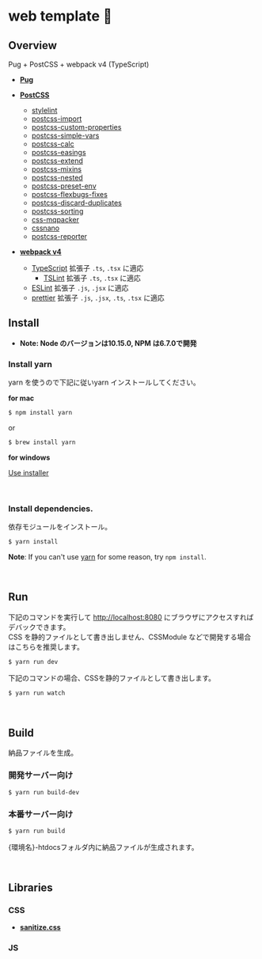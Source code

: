 # web template :rabbit:

## Overview
Pug + PostCSS + webpack v4 (TypeScript) 

* [**Pug**](https://pugjs.org/api/getting-started.html)

* [**PostCSS**](https://github.com/postcss/postcss)
  * [stylelint](https://stylelint.io/)
  * [postcss-import](https://github.com/postcss/postcss-import)
  * [postcss-custom-properties](https://github.com/postcss/postcss-custom-properties)
  * [postcss-simple-vars](https://github.com/postcss/postcss-simple-vars)
  * [postcss-calc](https://github.com/postcss/postcss-calc)
  * [postcss-easings](https://github.com/postcss/postcss-easings)
  * [postcss-extend](https://www.npmjs.com/package/postcss-extend)
  * [postcss-mixins](https://github.com/postcss/postcss-mixins)
  * [postcss-nested](https://github.com/postcss/postcss-nested)
  * [postcss-preset-env](https://github.com/csstools/postcss-preset-env)
  * [postcss-flexbugs-fixes](https://github.com/luisrudge/postcss-flexbugs-fixes)
  * [postcss-discard-duplicates](https://www.npmjs.com/package/postcss-discard-duplicates)
  * [postcss-sorting](https://github.com/hudochenkov/postcss-sorting)
  * [css-mqpacker](https://github.com/hail2u/node-css-mqpacker)
  * [cssnano](https://github.com/cssnano/cssnano)
  * [postcss-reporter](https://github.com/postcss/postcss-reporter)

* [**webpack v4**](https://webpack.js.org/)
  * [TypeScript](https://www.typescriptlang.org/) 拡張子 `.ts`, `.tsx` に適応
    * [TSLint](https://palantir.github.io/tslint/)  拡張子 `.ts`, `.tsx` に適応
  * [ESLint](https://eslint.org/) 拡張子 `.js`, `.jsx` に適応
  * [prettier](https://github.com/prettier/prettier)  拡張子 `.js`, `.jsx`, `.ts`, `.tsx` に適応
  
## Install

* **Note: Node のバージョンは10.15.0, NPM は6.7.0で開発**

### Install yarn

yarn を使うので下記に従いyarn インストールしてください。

**for mac**

```bash
$ npm install yarn
```

or

```bash
$ brew install yarn
```

**for windows**

[Use installer](https://yarnpkg.com/lang/en/docs/install/#windows-tab)

<br>

### Install dependencies.

依存モジュールをインストール。

```bash
$ yarn install
```

**Note**: If you can't use [yarn](https://github.com/yarnpkg/yarn) for some reason, try `npm install`.

<br>

## Run

下記のコマンドを実行して [http://localhost:8080](http://localhost:8080) にブラウザにアクセスすればデバックできます。  
CSS を静的ファイルとして書き出しません、CSSModule などで開発する場合はこちらを推奨します。

```bash
$ yarn run dev
```

下記のコマンドの場合、CSSを静的ファイルとして書き出します。

```bash
$ yarn run watch
```

<br>

## Build

納品ファイルを生成。

### 開発サーバー向け

```bash
$ yarn run build-dev
```

### 本番サーバー向け

```bash
$ yarn run build
```

{環境名}-htdocsフォルダ内に納品ファイルが生成されます。

<br>


## Libraries

### CSS
* [**sanitize.css**](https://github.com/csstools/sanitize.css)

### JS

